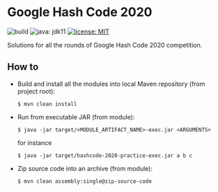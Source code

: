 # Google Hash Code 2020
![build](https://github.com/alessandrodalbello/google-hash-code-2020/workflows/Google%20Hash%20Code%202020%20-%20Java%20CI/badge.svg?branch=master&event=push)
![java: jdk11](https://img.shields.io/badge/java-JDK%2011-red)
[![license: MIT](https://img.shields.io/badge/license-MIT-green.svg)](https://opensource.org/licenses/MIT)

Solutions for all the rounds of Google Hash Code 2020 competition.

## How to

 - Build and install all the modules into local Maven repository (from project root):
    
    ```shell script
    $ mvn clean install
    ```

 - Run from executable JAR (from module):

    ```shell script
    $ java -jar target/<MODULE_ARTIFACT_NAME>-exec.jar <ARGUMENTS>
    ```

   for instance

    ```shell script
    $ java -jar target/hashcode-2020-practice-exec.jar a b c
    ```

 - Zip source code into an archive (from module):

    ```shell script
    $ mvn clean assembly:single@zip-source-code
    ```